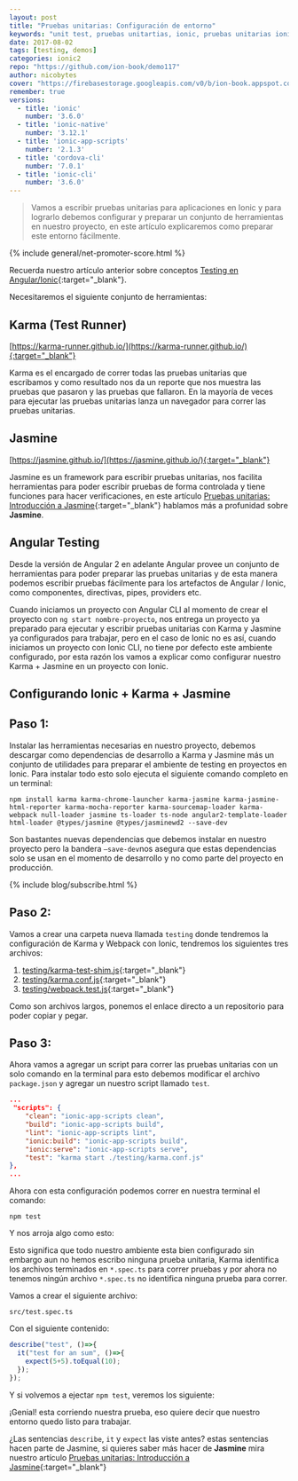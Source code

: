 ```yaml
---
layout: post
title: "Pruebas unitarias: Configuración de entorno"
keywords: "unit test, pruebas unitartias, ionic, pruebas unitarias ionic, webpack"
date: 2017-08-02
tags: [testing, demos]
categories: ionic2
repo: "https://github.com/ion-book/demo117"
author: nicobytes
cover: "https://firebasestorage.googleapis.com/v0/b/ion-book.appspot.com/o/posts%2F2017-07-31-unit-test-config-ionic%2Fpruebas%20unitarias%20en%20ionic..jpg?alt=media&token=a069bdd7-160b-49fd-a0c6-91a72ffa45d9"
remember: true
versions:
  - title: 'ionic'
    number: '3.6.0'
  - title: 'ionic-native'
    number: '3.12.1'
  - title: 'ionic-app-scripts'
    number: '2.1.3'
  - title: 'cordova-cli'
    number: '7.0.1'
  - title: 'ionic-cli'
    number: '3.6.0'
---
```


> Vamos a escribir pruebas unitarias para aplicaciones en Ionic y para lograrlo debemos configurar y preparar un conjunto de herramientas en nuestro proyecto, en este artículo explicaremos como preparar este entorno fácilmente.
<!--summary-->

<amp-img width="1024" height="512" layout="responsive" src="https://firebasestorage.googleapis.com/v0/b/ion-book.appspot.com/o/posts%2F2017-07-31-unit-test-config-ionic%2Fpruebas%20unitarias%20en%20ionic..jpg?alt=media&token=a069bdd7-160b-49fd-a0c6-91a72ffa45d9"></amp-img>

{% include general/net-promoter-score.html %}

Recuerda nuestro artículo anterior sobre conceptos [Testing en Angular/Ionic](https://www.ion-book.com/blog/tips/testing-with-ionic/){:target="_blank"}.

Necesitaremos el siguiente conjunto de herramientas:

## Karma (Test Runner)

[https://karma-runner.github.io/](https://karma-runner.github.io/){:target="_blank"}

Karma es el encargado de correr todas las pruebas unitarias que escribamos y como resultado nos da un reporte que nos muestra las pruebas que pasaron y las pruebas que fallaron. En la mayoría de veces para ejecutar las pruebas unitarias lanza un navegador para correr las pruebas unitarias.

## Jasmine

[https://jasmine.github.io/](https://jasmine.github.io/){:target="_blank"}

Jasmine es un framework para escribir pruebas unitarias, nos facilita herramientas para poder escribir pruebas de forma controlada y tiene funciones para hacer verificaciones, en este artículo [Pruebas unitarias: Introducción a Jasmine](https://www.ion-book.com/blog/ionic2/intro-jasmine/){:target="_blank"} hablamos más a profunidad sobre **Jasmine**.

## Angular Testing

Desde la versión de Angular 2 en adelante Angular provee un conjunto de herramientas para poder preparar las pruebas unitarias y de esta manera podemos escribir pruebas fácilmente para los artefactos de Angular / Ionic, como componentes, directivas, pipes, providers etc.


Cuando iniciamos un proyecto con Angular CLI al momento de crear el proyecto con `ng start nombre-proyecto`, nos entrega un proyecto ya preparado para ejecutar y escribir pruebas unitarias con Karma y Jasmine ya configurados para trabajar, pero en el caso de Ionic no es así, cuando iniciamos un proyecto con Ionic CLI, no tiene por defecto este ambiente configurado, por esta razón los vamos a explicar como configurar nuestro Karma + Jasmine en un proyecto con Ionic.

## Configurando Ionic + Karma + Jasmine

## Paso 1:

Instalar las herramientas necesarias en nuestro proyecto, debemos descargar como dependencias de desarrollo a Karma y Jasmine más un conjunto de utilidades para preparar el ambiente de testing en proyectos en Ionic. Para instalar todo esto solo ejecuta el siguiente comando completo en un terminal:

```
npm install karma karma-chrome-launcher karma-jasmine karma-jasmine-html-reporter karma-mocha-reporter karma-sourcemap-loader karma-webpack null-loader jasmine ts-loader ts-node angular2-template-loader html-loader @types/jasmine @types/jasminewd2 --save-dev
```

Son bastantes nuevas dependencias que debemos instalar en nuestro proyecto pero la bandera `—save-dev`nos asegura que estas dependencias solo se usan en el momento de desarrollo y no como parte del proyecto en producción.

{% include blog/subscribe.html %}

## Paso 2:

Vamos a crear una carpeta nueva llamada `testing` donde tendremos la configuración de Karma y Webpack con Ionic, tendremos los siguientes tres archivos:

1. [testing/karma-test-shim.js](https://github.com/ion-book/demo117/blob/master/testing/karma-test-shim.js){:target="_blank"}
1. [testing/karma.conf.js](https://github.com/ion-book/demo117/blob/master/testing/karma.conf.js){:target="_blank"}
1. [testing/webpack.test.js](https://github.com/ion-book/demo117/blob/master/testing/webpack.test.js){:target="_blank"}

Como son archivos largos, ponemos el enlace directo a un repositorio para poder copiar y pegar.

## Paso 3:

Ahora vamos a agregar un script para correr las pruebas unitarias con un solo comando en la terminal para esto debemos modificar el archivo `package.json` y agregar un nuestro script llamado `test`.

```json
...
 "scripts": {
    "clean": "ionic-app-scripts clean",
    "build": "ionic-app-scripts build",
    "lint": "ionic-app-scripts lint",
    "ionic:build": "ionic-app-scripts build",
    "ionic:serve": "ionic-app-scripts serve",
    "test": "karma start ./testing/karma.conf.js"
},
...
```

Ahora con esta configuración podemos correr en nuestra terminal el comando:

```
npm test
```

Y nos arroja algo como esto:

<amp-img width="1279" height="532" layout="responsive" src="https://firebasestorage.googleapis.com/v0/b/ion-book.appspot.com/o/posts%2F2017-07-31-unit-test-config-ionic%2FScreen%20Shot%202017-08-01%20at%209.08.10%20PM.png?alt=media&token=54531d68-acac-497e-9891-681778025d68"></amp-img>

Esto significa que todo nuestro ambiente esta bien configurado sin embargo aun no hemos escribo ninguna prueba unitaria, Karma identifica los archivos terminados en `*.spec.ts` para correr pruebas y por ahora no tenemos ningún archivo `*.spec.ts` no identifica ninguna prueba para correr.

Vamos a crear el siguiente archivo:

`src/test.spec.ts`

Con el siguiente contenido:


```ts
describe("test", ()=>{
  it("test for an sum", ()=>{
    expect(5+5).toEqual(10);
  });
});
```

Y si volvemos a ejectar `npm test`, veremos los siguiente:

<amp-img width="1278" height="602" layout="responsive" src="https://firebasestorage.googleapis.com/v0/b/ion-book.appspot.com/o/posts%2F2017-07-31-unit-test-config-ionic%2FScreen%20Shot%202017-08-01%20at%209.14.55%20PM.png?alt=media&token=157204cb-a0d1-42e5-a59a-95131d24f1a1"></amp-img>

¡Genial! esta corriendo nuestra prueba, eso quiere decir que nuestro entorno quedo listo para trabajar.

¿Las sentencias `describe`, `it` y `expect` las viste antes?
estas sentencias hacen parte de Jasmine, si quieres saber más hacer de **Jasmine** mira nuestro artículo [Pruebas unitarias: Introducción a Jasmine](https://www.ion-book.com/blog/ionic2/intro-jasmine/){:target="_blank"}